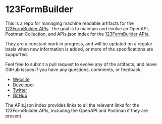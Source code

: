 # 123FormBuilderThis is a repo for managing machine readable artifacts for the [123FormBuilder APIs](http://www.123formbuilder.com). The goal is to maintain and evolve an OpenAPI, Postman Collection, and APIs.json index for the [123FormBuilder APIs](http://www.123formbuilder.com).They are a constant work in progress, and will be updated on a regular basis when new information is added, or more of the specifications are supported.Feel free to submit a pull request to evolve any of the artifacts, and leave GitHub issues if you have any questions, comments, or feedback.- [Website](http://www.123formbuilder.com)- [Developer](http://www.123formbuilder.com)- [Twitter](https://twitter.com/123formbuilder)- [GitHub](https://github.com/123contactform)The APIs.json index provides links to all the relevant links for the 123FormBuilder APIs, including the OpenAPI and Postman if they are present.